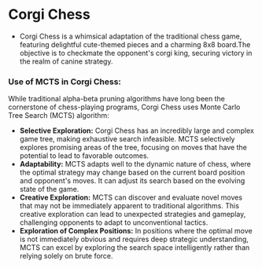 # Corgi Chess
 + Corgi Chess is a whimsical adaptation of the traditional chess game, featuring delightful cute-themed pieces and a charming 8x8 board.The objective is to checkmate the opponent's corgi king, securing victory in the realm of canine strategy. <br>

### Use of MCTS in Corgi Chess: 
While traditional alpha-beta pruning algorithms have long been the cornerstone of chess-playing programs, Corgi Chess uses Monte Carlo Tree Search (MCTS) algorithm: <br>
+ **Selective Exploration:** Corgi Chess has an incredibly large and complex game tree, making exhaustive search infeasible. MCTS selectively explores promising areas of the tree, focusing on moves that have the potential to lead to favorable outcomes. <br>
+ **Adaptability:** MCTS adapts well to the dynamic nature of chess, where the optimal strategy may change based on the current board position and opponent's moves. It can adjust its search based on the evolving state of the game. <br>
+ **Creative Exploration:** MCTS can discover and evaluate novel moves that may not be immediately apparent to traditional algorithms. This creative exploration can lead to unexpected strategies and gameplay, challenging opponents to adapt to unconventional tactics. <br>
+ **Exploration of Complex Positions:** In positions where the optimal move is not immediately obvious and requires deep strategic understanding, MCTS can excel by exploring the search space intelligently rather than relying solely on brute force.
